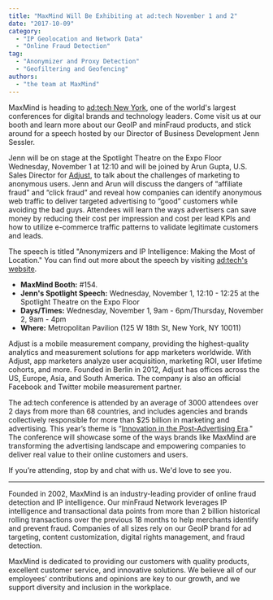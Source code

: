 ```yaml
---
title: "MaxMind Will Be Exhibiting at ad:tech November 1 and 2"
date: "2017-10-09"
category:
  - "IP Geolocation and Network Data"
  - "Online Fraud Detection"
tag:
  - "Anonymizer and Proxy Detection"
  - "Geofiltering and Geofencing"
authors:
  - "the team at MaxMind"
---
```


MaxMind is heading to [ad:tech New York](https://ny.ad-tech.com/), one of the
world's largest conferences for digital brands and technology leaders. Come
visit us at our booth and learn more about our GeoIP and minFraud products, and
stick around for a speech hosted by our Director of Business Development Jenn
Sessler.

Jenn will be on stage at the Spotlight Theatre on the Expo Floor Wednesday,
November 1 at 12:10 and will be joined by Arun Gupta, U.S. Sales Director for
[Adjust](https://www.adjust.com/working-with-adjust/?utm_channel=1&utm_source=google&utm_medium=search&utm_term=mobile%20analytics%20adjust&utm_content=noForm&utm_campaign=adjust_DT_US&_bk=adjust&_bt=190898160410&_bm=e&_bn=g&gclid=EAIaIQobChMI19vNvfSE1wIVCVmGCh17qgiKEAAYASAAEgIjWPD_BwE),
to talk about the challenges of marketing to anonymous users. Jenn and Arun will
discuss the dangers of “affiliate fraud” and “click fraud” and reveal how
companies can identify anonymous web traffic to deliver targeted advertising to
“good” customers while avoiding the bad guys. Attendees will learn the ways
advertisers can save money by reducing their cost per impression and cost per
lead KPIs and how to utilize e-commerce traffic patterns to validate legitimate
customers and leads.

The speech is titled "Anonymizers and IP Intelligence: Making the Most of
Location." You can find out more about the speech by visiting
[ad:tech's website](https://ny.ad-tech.com/programme-session-item/anonymizers-and-ip-intelligence-making-the-most-of-location).

- **MaxMind Booth:** #154.
- **Jenn's Spotlight Speech:** Wednesday, November 1, 12:10 - 12:25 at the
  Spotlight Theatre on the Expo Floor
- **Days/Times:** Wednesday, November 1, 9am - 6pm/Thursday, November 2, 9am -
  4pm
- **Where:** Metropolitan Pavilion (125 W 18th St, New York, NY 10011)

Adjust is a mobile measurement company, providing the highest-quality analytics
and measurement solutions for app marketers worldwide. With Adjust, app
marketers analyze user acquisition, marketing ROI, user lifetime cohorts, and
more. Founded in Berlin in 2012, Adjust has offices across the US, Europe, Asia,
and South America. The company is also an official Facebook and Twitter mobile
measurement partner.

The ad:tech conference is attended by an average of 3000 attendees over 2 days
from more than 68 countries, and includes agencies and brands collectively
responsible for more than $25 billion in marketing and advertising. This year’s
theme is
“[Innovation in the Post-Advertising Era](https://ny.ad-tech.com/2017-theme)."
The conference will showcase some of the ways brands like MaxMind are
transforming the advertising landscape and empowering companies to deliver real
value to their online customers and users.

If you’re attending, stop by and chat with us. We'd love to see you.

---

Founded in 2002, MaxMind is an industry-leading provider of online fraud
detection and IP intelligence. Our minFraud Network leverages IP intelligence
and transactional data points from more than 2 billion historical rolling
transactions over the previous 18 months to help merchants identify and prevent
fraud. Companies of all sizes rely on our GeoIP brand for ad targeting, content
customization, digital rights management, and fraud detection.

MaxMind is dedicated to providing our customers with quality products, excellent
customer service, and innovative solutions. We believe all of our employees’
contributions and opinions are key to our growth, and we support diversity and
inclusion in the workplace.
